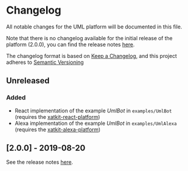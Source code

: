 # Changelog

All notable changes for the UML platform will be documented in this file.

Note that there is no changelog available for the initial release of the platform (2.0.0), you can find the release notes [here](https://github.com/xatkit-bot-platform/xatkit-uml-platform/releases).

The changelog format is based on [Keep a Changelog](https://keepachangelog.com/en/1.0.0/), and this project adheres to [Semantic Versioning](https://semver.org/v2.0.0.html)

## Unreleased

### Added

- React implementation of the example *UmlBot* in `examples/UmlBot` (requires the [xatkit-react-platform](https://github.com/xatkit-bot-platform/xatkit-react-platform))
- Alexa implementation of the example *UmlBot* in `examples/UmlAlexa` (requires the [xatkit-alexa-platform](https://github.com/xatkit-bot-platform/xatkit-alexa-platform))

## [2.0.0] - 2019-08-20 

See the release notes [here](https://github.com/xatkit-bot-platform/xatkit-uml-platform/releases).
